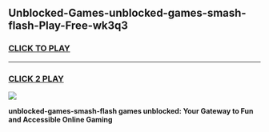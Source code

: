 
## Unblocked-Games-unblocked-games-smash-flash-Play-Free-wk3q3
<h3>
<a href="https://premium76.site?title=unblocked-games-smash-flash&ref=19M">CLICK TO PLAY</a></h3>
<hr>

<h3>
<a href="https://premium76.site?title=unblocked-games-smash-flash&ref=19M">CLICK 2 PLAY</a>
  
</h3>

<a href="https://premium76.site?title=unblocked-games-smash-flash&ref=19M"><img src="https://clearcache.store/games.png"></a>


**unblocked-games-smash-flash games unblocked: Your Gateway to Fun and Accessible Online Gaming**
